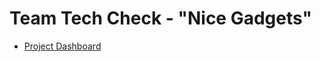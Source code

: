 # Team Tech Check - "Nice Gadgets"

- [Project Dashboard](https://derpedcatto.notion.site/Team-Tech-Check-Project-26c3522d8755805b87b8efe18277a5ce?source=copy_link)
